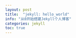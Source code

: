 ```yaml
---
layout: post
title:  "jekyll: hello_world"
info: "从0开始搭建Jekyll个人博客"
categories: jekyll
toc: true
---
```

